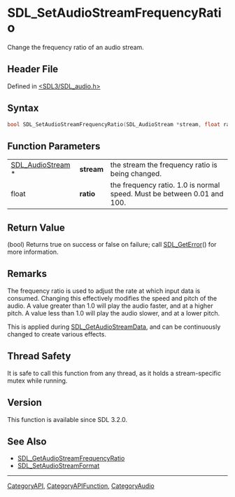 # SDL_SetAudioStreamFrequencyRatio

Change the frequency ratio of an audio stream.

## Header File

Defined in [<SDL3/SDL_audio.h>](https://github.com/libsdl-org/SDL/blob/main/include/SDL3/SDL_audio.h)

## Syntax

```c
bool SDL_SetAudioStreamFrequencyRatio(SDL_AudioStream *stream, float ratio);
```

## Function Parameters

|                                      |            |                                                                         |
| ------------------------------------ | ---------- | ----------------------------------------------------------------------- |
| [SDL_AudioStream](SDL_AudioStream) * | **stream** | the stream the frequency ratio is being changed.                        |
| float                                | **ratio**  | the frequency ratio. 1.0 is normal speed. Must be between 0.01 and 100. |

## Return Value

(bool) Returns true on success or false on failure; call
[SDL_GetError](SDL_GetError)() for more information.

## Remarks

The frequency ratio is used to adjust the rate at which input data is
consumed. Changing this effectively modifies the speed and pitch of the
audio. A value greater than 1.0 will play the audio faster, and at a higher
pitch. A value less than 1.0 will play the audio slower, and at a lower
pitch.

This is applied during [SDL_GetAudioStreamData](SDL_GetAudioStreamData),
and can be continuously changed to create various effects.

## Thread Safety

It is safe to call this function from any thread, as it holds a
stream-specific mutex while running.

## Version

This function is available since SDL 3.2.0.

## See Also

- [SDL_GetAudioStreamFrequencyRatio](SDL_GetAudioStreamFrequencyRatio)
- [SDL_SetAudioStreamFormat](SDL_SetAudioStreamFormat)

----
[CategoryAPI](CategoryAPI), [CategoryAPIFunction](CategoryAPIFunction), [CategoryAudio](CategoryAudio)

